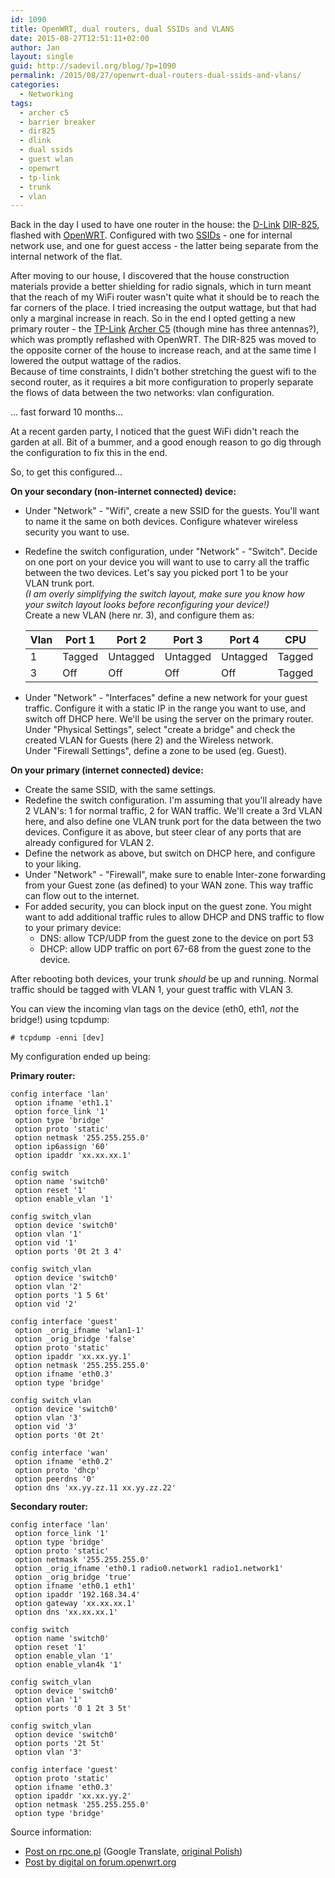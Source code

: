 ```yaml
---
id: 1090
title: OpenWRT, dual routers, dual SSIDs and VLANS
date: 2015-08-27T12:51:11+02:00
author: Jan
layout: single
guid: http://sadevil.org/blog/?p=1090
permalink: /2015/08/27/openwrt-dual-routers-dual-ssids-and-vlans/
categories:
  - Networking
tags:
  - archer c5
  - barrier breaker
  - dir825
  - dlink
  - dual ssids
  - guest wlan
  - openwrt
  - tp-link
  - trunk
  - vlan
---
```

Back in the day I used to have one router in the house: the <a href="http://www.dlink.com/be/nl" target="_blank">D-Link</a> <a href="http://support.dlink.com/ProductInfo.aspx?m=DIR-825" target="_blank">DIR-825</a>, flashed with <a href="http://www.openwrt.org" target="_blank">OpenWRT</a>. Configured with two <a href="https://en.wikipedia.org/wiki/Service_set_(802.11_network)" target="_blank">SSIDs</a> - one for internal network use, and one for guest access - the latter being separate from the internal network of the flat.

After moving to our house, I discovered that the house construction materials provide a better shielding for radio signals, which in turn meant that the reach of my WiFi router wasn't quite what it should be to reach the far corners of the place. I tried increasing the output wattage, but that had only a marginal increase in reach. So in the end I opted getting a new primary router - the <a href="http://www.tp-link.com" target="_blank">TP-Link</a> <a href="http://www.tp-link.com/en/products/details/cat-9_Archer-C5.html" target="_blank">Archer C5</a> (though mine has three antennas?), which was promptly reflashed with OpenWRT. The DIR-825 was moved to the opposite corner of the house to increase reach, and at the same time I lowered the output wattage of the radios.  
Because of time constraints, I didn't bother stretching the guest wifi to the second router, as it requires a bit more configuration to properly separate the flows of data between the two networks: vlan configuration.

<!--more-->... fast forward 10 months...

At a recent garden party, I noticed that the guest WiFi didn't reach the garden at all. Bit of a bummer, and a good enough reason to go dig through the configuration to fix this in the end.

So, to get this configured...

**On your secondary (non-internet connected) device:**

  * Under "Network" - "Wifi", create a new SSID for the guests. You'll want to name it the same on both devices. Configure whatever wireless security you want to use.
  * Redefine the switch configuration, under "Network" - "Switch". Decide on one port on your device you will want to use to carry all the traffic between the two devices. Let's say you picked port 1 to be your VLAN trunk port.  
    _(I am overly simplifying the switch layout, make sure you know how your switch layout looks before reconfiguring your device!)_  
    Create a new VLAN (here nr. 3), and configure them as:
    
    | Vlan | Port 1 | Port 2   | Port 3   | Port 4   | CPU    |
    | ---- | ------ | -------- | -------- | -------- | ------ |
    | 1    | Tagged | Untagged | Untagged | Untagged | Tagged | 
    | 3    | Off    | Off      | Off      | Off      | Tagged | 

  * Under "Network" - "Interfaces" define a new network for your guest traffic. Configure it with a static IP in the range you want to use, and switch off DHCP here. We'll be using the server on the primary router.  
    Under "Physical Settings", select "create a bridge" and check the created VLAN for Guests (here 2) and the Wireless network.  
    Under "Firewall Settings", define a zone to be used (eg. Guest).

**On your primary (internet connected) device:**

  * Create the same SSID, with the same settings.
  * Redefine the switch configuration. I'm assuming that you'll already have 2 VLAN's: 1 for normal traffic, 2 for WAN traffic. We'll create a 3rd VLAN here, and also define one VLAN trunk port for the data between the two devices. Configure it as above, but steer clear of any ports that are already configured for VLAN 2.
  * Define the network as above, but switch on DHCP here, and configure to your liking.
  * Under "Network" - "Firewall", make sure to enable Inter-zone forwarding from your Guest zone (as defined) to your WAN zone. This way traffic can flow out to the internet.
  * For added security, you can block input on the guest zone. You might want to add additional traffic rules to allow DHCP and DNS traffic to flow to your primary device: 
      * DNS: allow TCP/UDP from the guest zone to the device on port 53
      * DHCP: allow UDP traffic on port 67-68 from the guest zone to the device.

After rebooting both devices, your trunk *should* be up and running. Normal traffic should be tagged with VLAN 1, your guest traffic with VLAN 3.

You can view the incoming vlan tags on the device (eth0, eth1, _not_ the bridge!) using tcpdump:

```
# tcpdump -enni [dev]
```

My configuration ended up being:

**Primary router:**

```
config interface 'lan'
 option ifname 'eth1.1'
 option force_link '1'
 option type 'bridge'
 option proto 'static'
 option netmask '255.255.255.0'
 option ip6assign '60'
 option ipaddr 'xx.xx.xx.1'

config switch 
 option name 'switch0' 
 option reset '1' 
 option enable_vlan '1' 
 
config switch_vlan 
 option device 'switch0' 
 option vlan '1' 
 option vid '1' 
 option ports '0t 2t 3 4' 
 
config switch_vlan 
 option device 'switch0' 
 option vlan '2' 
 option ports '1 5 6t' 
 option vid '2' 
 
config interface 'guest' 
 option _orig_ifname 'wlan1-1' 
 option _orig_bridge 'false' 
 option proto 'static' 
 option ipaddr 'xx.xx.yy.1' 
 option netmask '255.255.255.0'
 option ifname 'eth0.3' 
 option type 'bridge' 
 
config switch_vlan 
 option device 'switch0' 
 option vlan '3' 
 option vid '3' 
 option ports '0t 2t'

config interface 'wan' 
 option ifname 'eth0.2' 
 option proto 'dhcp' 
 option peerdns '0' 
 option dns 'xx.yy.zz.11 xx.yy.zz.22'
```

**Secondary router:**

```
config interface 'lan'
 option force_link '1'
 option type 'bridge'
 option proto 'static'
 option netmask '255.255.255.0'
 option _orig_ifname 'eth0.1 radio0.network1 radio1.network1'
 option _orig_bridge 'true'
 option ifname 'eth0.1 eth1'
 option ipaddr '192.168.34.4'
 option gateway 'xx.xx.xx.1'
 option dns 'xx.xx.xx.1'

config switch
 option name 'switch0'
 option reset '1'
 option enable_vlan '1'
 option enable_vlan4k '1'

config switch_vlan
 option device 'switch0'
 option vlan '1'
 option ports '0 1 2t 3 5t'

config switch_vlan
 option device 'switch0'
 option ports '2t 5t'
 option vlan '3'

config interface 'guest'
 option proto 'static'
 option ifname 'eth0.3'
 option ipaddr 'xx.xx.yy.2'
 option netmask '255.255.255.0'
 option type 'bridge'
```

Source information:

  * <a href="https://translate.google.com/translate?sl=pl&tl=en&js=y&prev=_t&hl=en&ie=UTF-8&u=http%3A%2F%2Frpc.one.pl%2Findex.php%2Flista-artykulow%2F34-openwrt%2F81-konfiguracja-switch-vlan-na-podstawie-swconfig-w-routerze-wr1043nd-pod-openwrt&edit-text=" target="_blank">Post on rpc.one.pl</a> (Google Translate, <a href="http://rpc.one.pl/index.php/lista-artykulow/34-openwrt/81-konfiguracja-switch-vlan-na-podstawie-swconfig-w-routerze-wr1043nd-pod-openwrt" target="_blank">original Polish</a>)
  * <a href="https://forum.openwrt.org/viewtopic.php?id=43882" target="_blank">Post by digital on forum.openwrt.org</a>